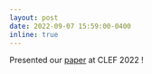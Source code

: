 ```yaml
---
layout: post
date: 2022-09-07 15:59:00-0400
inline: true
---
```


Presented our [paper](http://ceur-ws.org/Vol-3180/paper-77.pdf) at CLEF 2022 !